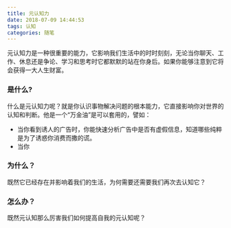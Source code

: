 ```yaml
---
title: 元认知力
date: 2018-07-09 14:44:53
tags: 认知
categories: 随笔
---
```

元认知力是一种很重要的能力，它影响我们生活中的时时刻刻，无论当你聊天、工作、休息还是争论、学习和思考时它都默默的站在你身后。如果你能够注意到它将会获得一大人生财富。

### 是什么?

什么是元认知力呢？就是你认识事物解决问题的根本能力，它直接影响你对世界的认知和判断。他是一个“万金油”是可以套用的，譬如：

* 当你看到诱人的广告时，你能快速分析广告中是否有虚假信息，知道哪些纯粹是为了诱惑你消费而撒的谎。
* 当你

### 为什么？

既然它已经存在并影响着我们的生活，为何需要还需要我们再次去认知它？

### 怎么办？

既然元认知那么厉害我们如何提高自我的元认知呢？